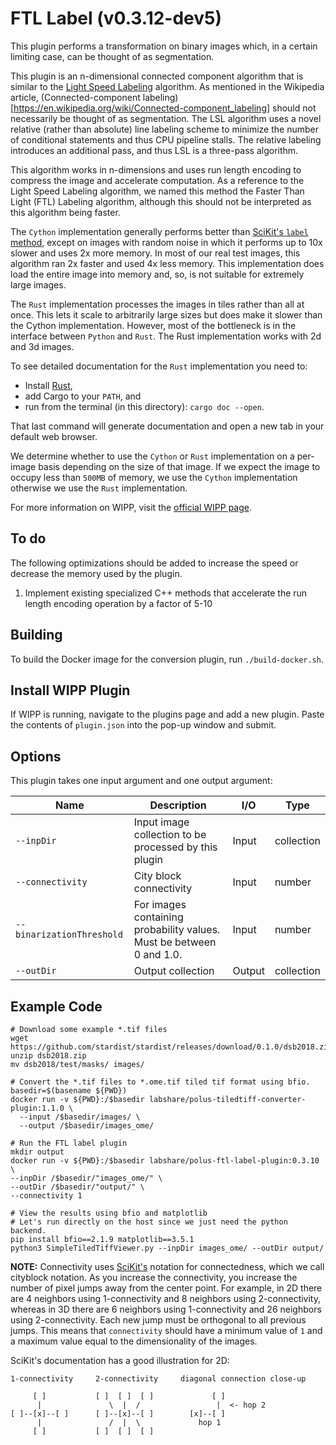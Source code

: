 # FTL Label (v0.3.12-dev5)

This plugin performs a transformation on binary images which, in a certain limiting case, can be thought of as segmentation.

This plugin is an n-dimensional connected component algorithm that is similar to the [Light Speed Labeling](http://www-soc.lip6.fr/~lacas/Publications/ICIP09_LSL.pdf) algorithm.
As mentioned in the Wikipedia article, (Connected-component labeling)
[https://en.wikipedia.org/wiki/Connected-component_labeling] should not
necessarily be thought of as segmentation.
The LSL algorithm uses a novel relative (rather than absolute) line labeling
scheme to minimize the number of conditional statements and thus CPU pipeline
stalls. The relative labeling introduces an additional pass, and thus LSL is a
three-pass algorithm.

This algorithm works in n-dimensions and uses run length encoding to compress the image and accelerate computation.
As a reference to the Light Speed Labeling algorithm, we named this method the Faster Than Light (FTL) Labeling algorithm, although this should not be interpreted as this algorithm being faster.

The `Cython` implementation generally performs better than [SciKit's `label` method](https://scikit-image.org/docs/dev/api/skimage.measure.html#skimage.measure.label), except on images with random noise in which it performs up to 10x slower and uses 2x more memory.
In most of our real test images, this algorithm ran 2x faster and used 4x less memory.
This implementation does load the entire image into memory and, so, is not suitable for extremely large images.

The `Rust` implementation processes the images in tiles rather than all at once.
This lets it scale to arbitrarily large sizes but does make it slower than the Cython implementation.
However, most of the bottleneck is in the interface between `Python` and `Rust`.
The Rust implementation works with 2d and 3d images.

To see detailed documentation for the `Rust` implementation you need to:

* Install [Rust](https://doc.rust-lang.org/stable/book/ch01-01-installation.html),
* add Cargo to your `PATH`, and
* run from the terminal (in this directory): `cargo doc --open`.

That last command will generate documentation and open a new tab in your default web browser.

We determine whether to use the `Cython` or `Rust` implementation on a per-image basis depending on the size of that image.
If we expect the image to occupy less than `500MB` of memory, we use the `Cython` implementation otherwise we use the `Rust` implementation.

For more information on WIPP, visit the
[official WIPP page](https://isg.nist.gov/deepzoomweb/software/wipp).

## To do

The following optimizations should be added to increase the speed or decrease the memory used by the plugin.

1. Implement existing specialized C++ methods that accelerate the run length encoding operation by a factor of 5-10

## Building

To build the Docker image for the conversion plugin, run `./build-docker.sh`.

## Install WIPP Plugin

If WIPP is running, navigate to the plugins page and add a new plugin.
Paste the contents of `plugin.json` into the pop-up window and submit.

## Options

This plugin takes one input argument and one output argument:

| Name                      | Description                                                          | I/O    | Type       |
| ------------------------- | -------------------------------------------------------------------- | ------ | ---------- |
| `--inpDir`                | Input image collection to be processed by this plugin                | Input  | collection |
| `--connectivity`          | City block connectivity                                              | Input  | number     |
| `--binarizationThreshold` | For images containing probability values. Must be between 0 and 1.0. | Input  | number     |
| `--outDir`                | Output collection                                                    | Output | collection |

## Example Code

```Linux
# Download some example *.tif files
wget https://github.com/stardist/stardist/releases/download/0.1.0/dsb2018.zip
unzip dsb2018.zip
mv dsb2018/test/masks/ images/

# Convert the *.tif files to *.ome.tif tiled tif format using bfio.
basedir=$(basename ${PWD})
docker run -v ${PWD}:/$basedir labshare/polus-tiledtiff-converter-plugin:1.1.0 \
  --input /$basedir/images/ \
  --output /$basedir/images_ome/

# Run the FTL label plugin
mkdir output
docker run -v ${PWD}:/$basedir labshare/polus-ftl-label-plugin:0.3.10 \
--inpDir /$basedir/"images_ome/" \
--outDir /$basedir/"output/" \
--connectivity 1

# View the results using bfio and matplotlib
# Let's run directly on the host since we just need the python backend.
pip install bfio==2.1.9 matplotlib==3.5.1
python3 SimpleTiledTiffViewer.py --inpDir images_ome/ --outDir output/
```

**NOTE:**
Connectivity uses [SciKit's](https://scikit-image.org/docs/dev/api/skimage.measure.html#skimage.measure.label) notation for connectedness, which we call cityblock notation.
As you increase the connectivity, you increase the number of pixel jumps away from the center point.
For example, in 2D there are 4 neighbors using 1-connectivity and 8 neighbors using 2-connectivity,
whereas in 3D there are 6 neighbors using 1-connectivity and 26 neighbors using 2-connectivity.
Each new jump must be orthogonal to all previous jumps.
This means that `connectivity` should have a minimum value of `1` and a maximum value equal to the dimensionality of the images.

SciKit's documentation has a good illustration for 2D:

```text
1-connectivity     2-connectivity     diagonal connection close-up

     [ ]           [ ]  [ ]  [ ]             [ ]
      |               \  |  /                 |  <- hop 2
[ ]--[x]--[ ]      [ ]--[x]--[ ]        [x]--[ ]
      |               /  |  \             hop 1
     [ ]           [ ]  [ ]  [ ]
```
